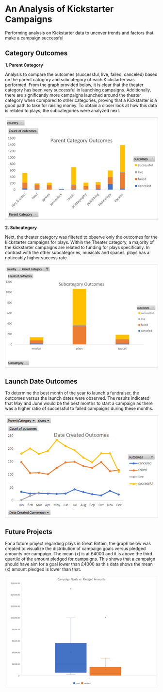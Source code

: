 # An Analysis of Kickstarter Campaigns
Performing analysis on Kickstarter data to uncover trends and factors that make a campaign successful 
## Category Outcomes
**1. Parent Category**

Analysis to compare the outcomes (successful, live, failed, canceled) based on the parent catogory and subcategory of each Kickstarter was performed. From the graph provided below, it is clear that the theater category has been very successful in launching campaigns. Additionally, there are significantly more campaigns launched around the theater category when compared to other categories, proving that a Kickstarter is a good path to take for raising money. To obtain a closer look at how this data is related to plays, the subcategories were analyzed next. 

![Parent Category Outcomes.png](https://github.com/tiffcklai/kickstarter-analysis/blob/main/Parent%20Category%20Outcomes.png?raw=true)

**2. Subcategory** 

Next, the theater category was filtered to observe only the outcomes for the kickstarter campaigns for plays. Within the Theater category, a majority of the kickstarter campaigns are related to funding for plays specifically. In contrast with the other subcategories, musicals and spaces, plays has a noticeably higher success rate. 

![Subcategory Outcomes.png](https://github.com/tiffcklai/kickstarter-analysis/blob/main/Subcategory%20Outcomes.png?raw=true)

## Launch Date Outcomes

To determine the best month of the year to launch a fundraiser, the outcomes versus the launch dates were observed. The results indicated that May and June would be the best months to start a campaign as there was a higher ratio of successful to failed campaigns during these months. 

![Date Created Outcomes.png](https://github.com/tiffcklai/kickstarter-analysis/blob/main/Date%20Created%20Outcomes.png?raw=true)

## Future Projects

For a future project regarding plays in Great Britain, the graph below was created to visualize the distribution of campaign goals versus pledged amounts per campaign. The mean (x) is at £4000 and it is above the third quartile of the amount pledged for campaigns. This shows that a campaign should have aim for a goal lower than £4000 as this data shows the mean (x) amount pledged is lower than that. 

![Campaign Goals and Pledged Amounts.png](https://github.com/tiffcklai/kickstarter-analysis/blob/main/Campaign%20Goals%20and%20Pledged%20Amounts.png?raw=true)
